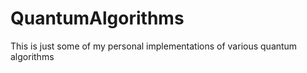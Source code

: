 # QuantumAlgorithms

This is just some of my personal implementations of various quantum algorithms
